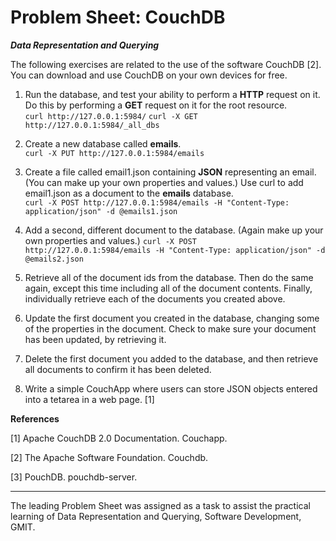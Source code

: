 Problem Sheet: CouchDB
=====

__*Data Representation and Querying*__

The following exercises are related to the use of the software CouchDB [2]. You can download and use CouchDB on your own devices for free.

1. Run the database, and test your ability to perform a **HTTP** request on it. Do this by performing a **GET** request on it for the root resource.																
```curl http://127.0.0.1:5984/```
```curl -X GET http://127.0.0.1:5984/_all_dbs```

2. Create a new database called **emails**.								
```curl -X PUT http://127.0.0.1:5984/emails```

3. Create a file called email1.json containing **JSON** representing an email. (You can make up your own properties and values.) Use curl to add email1.json as a document to the
**emails** database.													
```curl -X POST http://127.0.0.1:5984/emails -H "Content-Type: application/json" -d @emails1.json```

4. Add a second, different document to the database. (Again make up your own properties
and values.)															```curl -X POST http://127.0.0.1:5984/emails -H "Content-Type: application/json" -d @emails2.json```

5. Retrieve all of the document ids from the database. Then do the same again, except this time including all of the document contents. Finally, individually retrieve each of the documents you created above.

6. Update the first document you created in the database, changing some of the properties in the document. Check to make sure your document has been updated, by retrieving it.

7. Delete the first document you added to the database, and then retrieve all documents to confirm it has been deleted.

8. Write a simple CouchApp where users can store JSON objects entered into a tetarea in a web page. [1]

**References** 

[1] Apache CouchDB 2.0 Documentation. Couchapp.

[2] The Apache Software Foundation. Couchdb.

[3] PouchDB. pouchdb-server.

---
The leading Problem Sheet was assigned as a task to assist the practical learning of Data Representation and Querying, Software Development, GMIT.
